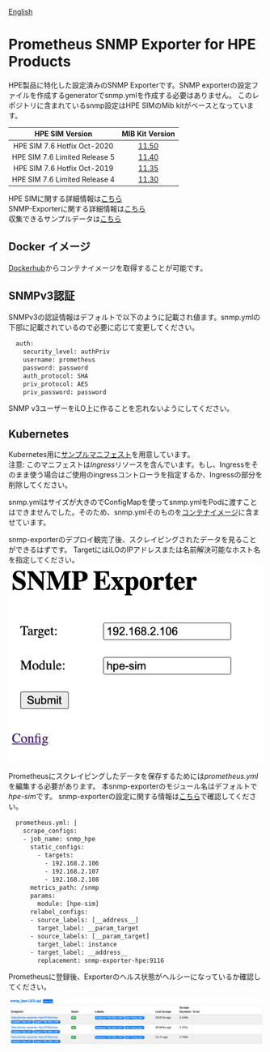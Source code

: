 [English](README_en.md)
# Prometheus SNMP Exporter for HPE Products

HPE製品に特化した設定済みのSNMP Exporterです。SNMP exporterの設定ファイルを作成するgeneratorでsnmp.ymlを作成する必要はありません。 このレポジトリに含まれているsnmp設定はHPE SIMのMib kitがベースとなっています。  

|  HPE SIM Version  |  MIB Kit Version  |
| :---: | :---: |
|  HPE SIM 7.6 Hotfix Oct-2020  |  [11.50](https://support.hpe.com/hpsc/swd/public/detail?swItemId=MTX-0741569cd81544c78f02136736)  |
|  HPE SIM 7.6 Limited Release 5  |  [11.40](https://support.hpe.com/hpsc/swd/public/detail?swItemId=MTX-aaf94a5dd38d42dda86fc083d8)  |
|  HPE SIM 7.6 Hotfix Oct-2019  |  [11.35](https://support.hpe.com/hpsc/swd/public/detail?swItemId=MTX-53293d026fb147958b223069b6)  |
|  HPE SIM 7.6 Limited Release 4  |  [11.30](https://support.hpe.com/hpsc/swd/public/detail?swItemId=MTX-c06c7ce759924d38a33b7023bf)  |

HPE SIMに関する詳細情報は[こちら](https://support.hpe.com/hpesc/public/docDisplay?docId=emr_na-c04272529)  
SNMP-Exporterに関する詳細情報は[こちら](https://github.com/prometheus/snmp_exporter)  
収集できるサンプルデータは[こちら](docs/sample_output_data.txt)

## Docker イメージ
[Dockerhub](https://hub.docker.com/r/fideltak/snmp-exporter-hpe)からコンテナイメージを取得することが可能です。

## SNMPv3認証
SNMPv3の認証情報はデフォルトで以下のように記載され値ます。snmp.ymlの下部に記載されているので必要に応じて変更してください。

```
  auth:
    security_level: authPriv
    username: prometheus
    password: password
    auth_protocol: SHA
    priv_protocol: AES
    priv_password: password
```

SNMP v3ユーザーをiLO上に作ることを忘れないようにしてください。

## Kubernetes
Kubernetes用に[サンプルマニフェスト](k8s-sample.yml)を用意しています。  
注意: このマニフェストは*Ingress*リソースを含んでいます。もし、Ingressをそのまま使う場合はご使用のingressコントローラを指定するか、Ingressの部分を削除してください。 

snmp.ymlはサイズが大きのでConfigMapを使ってsnmp.ymlをPodに渡すことはできませんでした。そのため、snmp.ymlそのものを[コンテナイメージ](https://hub.docker.com/r/fideltak/snmp-exporter-hpe)に含ませています。

snmp-exporterのデプロイ観完了後、スクレイピングされたデータを見ることができるはずです。 TargetにはiLOのIPアドレスまたは名前解決可能なホスト名を指定してください。
![snmp-exporter-gui](./docs/exporter-sample01.png)

Prometheusにスクレイピングしたデータを保存するためには*prometheus.yml*を編集する必要があります。
本snmp-exporterのモジュール名はデフォルトで*hpe-sim*です。
snmp-exporterの設定に関する情報は[こちら](https://github.com/prometheus/snmp_exporter)で確認してください。

```
  prometheus.yml: |
    scrape_configs:
    - job_name: snmp_hpe
      static_configs:
        - targets:
          - 192.168.2.106
          - 192.168.2.107
          - 192.168.2.108
      metrics_path: /snmp
      params:
        module: [hpe-sim]
      relabel_configs:
      - source_labels: [__address__]
        target_label: __param_target
      - source_labels: [__param_target]
        target_label: instance
      - target_label: __address__
        replacement: snmp-exporter-hpe:9116
```

Prometheusに登録後、Exporterのヘルス状態がヘルシーになっているか確認してください。

![prometheus-targets](./docs/prometheus-target01.png)
